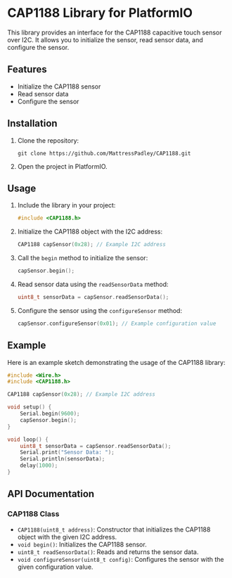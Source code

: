 # CAP1188 Library for PlatformIO

This library provides an interface for the CAP1188 capacitive touch sensor over I2C. It allows you to initialize the sensor, read sensor data, and configure the sensor.

## Features
- Initialize the CAP1188 sensor
- Read sensor data
- Configure the sensor

## Installation
1. Clone the repository:
    ```
    git clone https://github.com/MattressPadley/CAP1188.git
    ```
2. Open the project in PlatformIO.

## Usage
1. Include the library in your project:
    ```cpp
    #include <CAP1188.h>
    ```
2. Initialize the CAP1188 object with the I2C address:
    ```cpp
    CAP1188 capSensor(0x28); // Example I2C address
    ```
3. Call the `begin` method to initialize the sensor:
    ```cpp
    capSensor.begin();
    ```
4. Read sensor data using the `readSensorData` method:
    ```cpp
    uint8_t sensorData = capSensor.readSensorData();
    ```
5. Configure the sensor using the `configureSensor` method:
    ```cpp
    capSensor.configureSensor(0x01); // Example configuration value
    ```

## Example
Here is an example sketch demonstrating the usage of the CAP1188 library:
```cpp
#include <Wire.h>
#include <CAP1188.h>

CAP1188 capSensor(0x28); // Example I2C address

void setup() {
    Serial.begin(9600);
    capSensor.begin();
}

void loop() {
    uint8_t sensorData = capSensor.readSensorData();
    Serial.print("Sensor Data: ");
    Serial.println(sensorData);
    delay(1000);
}
```

## API Documentation
### CAP1188 Class
- `CAP1188(uint8_t address)`: Constructor that initializes the CAP1188 object with the given I2C address.
- `void begin()`: Initializes the CAP1188 sensor.
- `uint8_t readSensorData()`: Reads and returns the sensor data.
- `void configureSensor(uint8_t config)`: Configures the sensor with the given configuration value.
